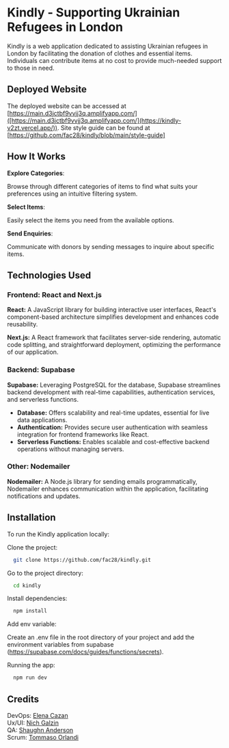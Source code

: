 # Kindly - Supporting Ukrainian Refugees in London
Kindly is a web application dedicated to assisting Ukrainian refugees in London by facilitating the donation of clothes and essential items. Individuals can contribute items at no cost to provide much-needed support to those in need.

## Deployed Website

The deployed website can be accessed at [https://main.d3jctbf9vvjj3q.amplifyapp.com/]([https://main.d3jctbf9vvjj3q.amplifyapp.com/](https://kindly-v2zt.vercel.app/)).
Site style guide can be found at [https://github.com/fac28/kindly/blob/main/style-guide]

## How It Works
**Explore Categories**:

Browse through different categories of items to find what suits your preferences using an intuitive filtering system.

**Select Items**:

Easily select the items you need from the available options.

**Send Enquiries**:

Communicate with donors by sending messages to inquire about specific items.

## Technologies Used

### Frontend: React and Next.js

**React:**
A JavaScript library for building interactive user interfaces, React's component-based architecture simplifies development and enhances code reusability.

**Next.js:**
A React framework that facilitates server-side rendering, automatic code splitting, and straightforward deployment, optimizing the performance of our application.

### Backend: Supabase

**Supabase:**
Leveraging PostgreSQL for the database, Supabase streamlines backend development with real-time capabilities, authentication services, and serverless functions.

- **Database:** Offers scalability and real-time updates, essential for live data applications.
- **Authentication:** Provides secure user authentication with seamless integration for frontend frameworks like React.
- **Serverless Functions:** Enables scalable and cost-effective backend operations without managing servers.

### Other: Nodemailer

**Nodemailer:**
A Node.js library for sending emails programmatically, Nodemailer enhances communication within the application, facilitating notifications and updates.

## Installation

To run the Kindly application locally:

Clone the project:

```bash
  git clone https://github.com/fac28/kindly.git
```

Go to the project directory:

```bash
  cd kindly
```

Install dependencies:

```bash
  npm install
```

Add env variable:

Create an .env file in the root directory of your project and add the environment variables from supabase (https://supabase.com/docs/guides/functions/secrets).

Running the app:

```bash
  npm run dev
```

## Credits

DevOps: <a href="https://github.com/cazanelena">Elena Cazan</a> <br>
Ux/UI: <a href="https://github.com/nichgalzin">Nich Galzin</a> <br>
QA: <a href="https://github.com/ShaughnAnderson94">Shaughn Anderson</a> <br>
Scrum: <a href="https://github.com/benante">Tommaso Orlandi</a> <br>

